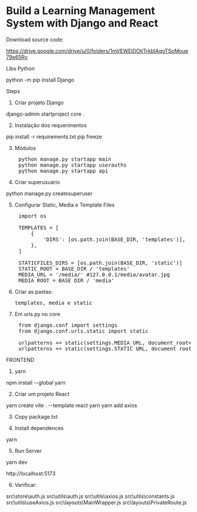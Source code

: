 # Build a Learning Management System with Django and React

Download source code: 

https://drive.google.com/drive/u/0/folders/1mVEWElDOtiTrkbIAqoTSoMoue79e65Rv

Libs Python

python -m pip install Django

Steps

1) Criar projeto Django

django-admin startproject core .

2) Instalação dos requerimentos

pip install -r requirements.txt
pip freeze

3) Módulos

<pre>
    python manage.py startapp main 
    python manage.py startapp userauths
    python manage.py startapp api
</pre>

4) Criar superusuário

python manage.py createsuperuser

5) Configurar Static, Media e Template Files

<pre>
    import os

    TEMPLATES = [
        {
            'DIRS': [os.path.join(BASE_DIR, 'templates')],
        },
    ]

    STATICFILES_DIRS = [os.path.join(BASE_DIR, 'static')]
    STATIC_ROOT = BASE_DIR / 'templates'
    MEDIA_URL = '/media/' #127.0.0.1/media/avatar.jpg
    MEDIA_ROOT = BASE_DIR / 'media'
</pre>

6) Criar as pastas: <pre>templates, media e static</pre>

7) Em urls.py no core

<pre>
    from django.conf import settings
    from django.conf.urls.static import static

    urlpatterns += static(settings.MEDIA_URL, document_root=settings.MEDIA_ROOT)
    urlpatterns += static(settings.STATIC_URL, document_root=settings.STATIC_ROOT)
</pre>

FRONTEND

1) yarn

npm install --global yarn

2) Criar um projeto React

yarn create vite . --template react
yarn
yarn add axios

3) Copy package.txt

4) Install dependences

yarn

5) Run Server

yarn dev

http://localhost:5173

6) Verificar:

src\store\auth.js
src\utils\auth.js
src\utils\axios.js
src\utils\constants.js
src\utils\useAxios.js
src\layouts\MainWrapper.js
src\layouts\PrivateRoute.js


